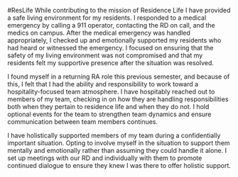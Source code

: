 #ResLife
While contributing to the mission of Residence Life I have provided a safe living environment for my residents. I responded to a medical emergency by calling a 911 operator, contacting the RD on call, and the medics on campus. After the medical emergency was handled appropriately, I checked up and emotionally supported my residents who had heard or witnessed the emergency. I focused on ensuring that the safety of my living environment was not compromised and that my residents felt my supportive presence after the situation was resolved.

I found myself in a returning RA role this previous semester, and because of this, I felt that I had the ability and responsibility to work toward a hospitality-focused team atmosphere. I have hospitably reached out to members of my team, checking in on how they are handling responsibilities both when they pertain to residence life and when they do not. I hold optional events for the team to strengthen team dynamics and ensure communication between team members continues. 

I have holistically supported members of my team during a confidentially important situation. Opting to involve myself in the situation to support them mentally and emotionally rather than assuming they could handle it alone. I set up meetings with our RD and individually with them to promote continued dialogue to ensure they knew I was there to offer holistic support. 